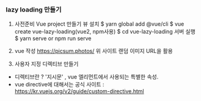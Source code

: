 ### lazy loading 만들기

1. 사전준비
Vue project 만들기
뷰 설치
$ yarn global add @vue/cli
$ vue create vue-lazy-loading(vue2, npm사용)
$ cd vue-lazy-loading
서버 실행
$ yarn serve or npm run serve

2. vue 작성
https://picsum.photos/
위 사이트 랜덤 이미지 URL을 활용

3. 사용자 지정 디렉티브 만들기
- 디렉티브란 ? '지시문' , vue 엘리먼트에서 사용되는 특별한 속성.
- vue directive에 대해서는 공식 사이트 : https://kr.vuejs.org/v2/guide/custom-directive.html